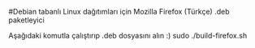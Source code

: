 #Debian tabanlı Linux dağıtımları için Mozilla Firefox (Türkçe) .deb paketleyici

Aşağıdaki komutla çalıştırıp .deb dosyasını alın :)
sudo ./build-firefox.sh 


